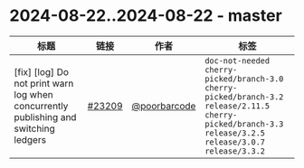 # 2024-08-22..2024-08-22 - master
| 标题 | 链接 | 作者 | 标签 |
| - | :--: | :--: | - |
| [fix] [log] Do not print warn log when concurrently publishing and switching ledgers | [#23209](https://github.com/apache/pulsar/pull/23209) | [@poorbarcode](https://github.com/poorbarcode) | `doc-not-needed` `cherry-picked/branch-3.0` `cherry-picked/branch-3.2` `release/2.11.5` `cherry-picked/branch-3.3` `release/3.2.5` `release/3.0.7` `release/3.3.2`  | 
